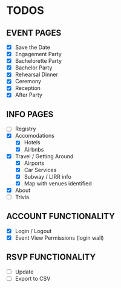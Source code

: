 # TODOS

## EVENT PAGES

- [x] Save the Date
- [x] Engagement Party
- [x] Bachelorette Party
- [x] Bachelor Party
- [x] Rehearsal Dinner
- [x] Ceremony
- [x] Reception
- [x] After Party

## INFO PAGES

- [ ] Registry
- [x] Accomodations
    - [x] Hotels
    - [x] Airbnbs

- [x] Travel / Getting Around
  - [x] Airports
  - [x] Car Services
  - [x] Subway / LIRR info
  - [x] Map with venues identified

- [x] About
- [ ] Trivia

## ACCOUNT FUNCTIONALITY

- [X] Login / Logout
- [x] Event View Permissions (login wall)

## RSVP FUNCTIONALITY

- [ ] Update
- [ ] Export to CSV
